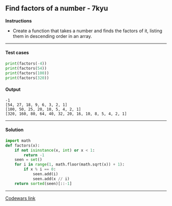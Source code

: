 ## Find factors of a number - 7kyu

**Instructions**

- Create a function that takes a number and finds the factors of it, listing them in descending order in an array.

---

#### Test cases

```python
print(factors(-4))
print(factors(54))
print(factors(100))
print(factors(320))
```

#### Output 
```
-1
[54, 27, 18, 9, 6, 3, 2, 1]
[100, 50, 25, 20, 10, 5, 4, 2, 1]
[320, 160, 80, 64, 40, 32, 20, 16, 10, 8, 5, 4, 2, 1]
```

---

#### Solution

```python
import math
def factors(x):
    if not isinstance(x, int) or x < 1:
        return -1
    seen = set()
    for i in range(1, math.floor(math.sqrt(x)) + 1):
        if x % i == 0:
            seen.add(i)
            seen.add(x // i)
    return sorted(seen)[::-1]
```

---

[Codewars link](https://www.codewars.com/kata/564fa92d1639fbefae00009d)
